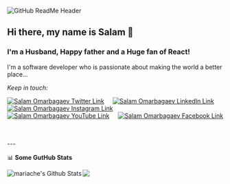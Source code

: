 ![GitHub ReadMe Header](https://res.cloudinary.com/drkvsmrhd/image/upload/v1612351506/Untitled_design_qzxjcb.png)


## Hi there, my name is Salam 👋

### I'm a Husband, Happy father and a Huge fan of React!


I'm a software developer who is passionate about making the world a better place...

<em>Keep in touch:</em>

[![Salam Omarbagaev Twitter Link][twitter-image]][twitter-link] &nbsp; &nbsp;
[![Salam Omarbagaev LinkedIn Link][linkedin-image]][linkedin-link] &nbsp; &nbsp;
[![Salam Omarbagaev Instagram Link][instagram-image]][instagram-link] &nbsp; &nbsp;
[![Salam Omarbagaev YouTube Link][youtube-image]][youtube-link] &nbsp; &nbsp;
[![Salam Omarbagaev Facebook Link][facebook-image]][facebook-link] &nbsp; &nbsp;

<br />
---

📊 **Some GutHub Stats** 

<img align="left" alt="mariache's Github Stats" src="https://github-readme-stats.vercel.app/api?username=mariache&show_icons=true&show_icons=true&include_all_commits=true&hide_border=true&theme=nord&line_height=40" />
<img align="left" src="https://github-readme-stats.vercel.app/api/top-langs/?username=mariache&theme=nord" />


[twitter-link]: https://twitter.com/SalamOmarbagaev
[youtube-link]: https://www.youtube.com/salamomarbagaev
[instagram-link]: https://www.instagram.com/salam_o_nz/
[linkedin-link]: https://www.linkedin.com/in/omarbagaev
[facebook-link]: https://www.facebook.com/SalamOmarbagaev

[twitter-image]: https://res.cloudinary.com/drkvsmrhd/image/upload/c_scale,w_24/v1612346609/twitter_t1kils.png
[youtube-image]: https://res.cloudinary.com/drkvsmrhd/image/upload/c_scale,w_24/v1612346701/youtube_agmhto.png
[instagram-image]: https://res.cloudinary.com/drkvsmrhd/image/upload/c_scale,w_24/v1612346609/instagram_anlwag.png
[linkedin-image]: https://res.cloudinary.com/drkvsmrhd/image/upload/c_scale,w_24/v1612346724/linkedin_kulyx3.png
[facebook-image]: https://res.cloudinary.com/drkvsmrhd/image/upload/c_scale,w_24/v1612346609/facebook_ptptmo.png

